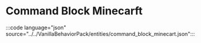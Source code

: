 # Command Block Minecarft

:::code language="json" source="../../VanillaBehaviorPack/entities/command_block_minecart.json":::